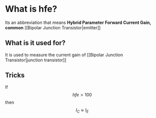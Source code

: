 # What is hfe?
Its an abbreviation that means **Hybrid Parameter Forward Current Gain, common**  [[Bipolar Junction Transistor|emitter]]

## What is it used for?
It is used to measure the current gain of [[Bipolar Junction Transistor|junction transistor]]


## Tricks
If $$hfe > 100$$
then  $$I_C \approx I_E$$

